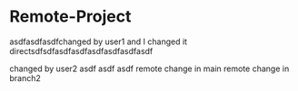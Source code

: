 # Remote-Project

asdfasdfasdfchanged by user1 and I changed it directsdfsdfasdfasdfasdfasdfasdfasdf

changed by user2
asdf
asdf
asdf
remote change in main
remote change in branch2
